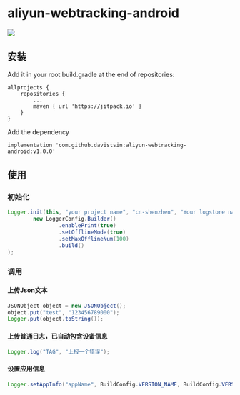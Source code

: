 # aliyun-webtracking-android

[![](https://jitpack.io/v/davistsin/aliyun-webtracking-android.svg)](https://jitpack.io/#davistsin/aliyun-webtracking-android)

## 安装

Add it in your root build.gradle at the end of repositories:

```
allprojects {
    repositories {
        ...
        maven { url 'https://jitpack.io' }
    }
}
```

Add the dependency

```
implementation 'com.github.davistsin:aliyun-webtracking-android:v1.0.0'
```


## 使用

### 初始化

```java
Logger.init(this, "your project name", "cn-shenzhen", "Your logstore name",
        new LoggerConfig.Builder()
                .enablePrint(true)
                .setOfflineMode(true)
                .setMaxOfflineNum(100)
                .build()
);
```

### 调用

#### 上传Json文本

```java
JSONObject object = new JSONObject();
object.put("test", "123456789000");
Logger.put(object.toString());
```

#### 上传普通日志，已自动包含设备信息

```java
Logger.log("TAG", "上报一个错误");
```

#### 设置应用信息

```java
Logger.setAppInfo("appName", BuildConfig.VERSION_NAME, BuildConfig.VERSION_CODE);
```
